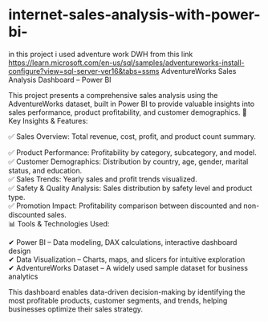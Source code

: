 # internet-sales-analysis-with-power-bi-
in this project i used adventure work DWH from this link
https://learn.microsoft.com/en-us/sql/samples/adventureworks-install-configure?view=sql-server-ver16&tabs=ssms
AdventureWorks Sales Analysis Dashboard – Power BI

This project presents a comprehensive sales analysis using the AdventureWorks dataset, built in Power BI to provide valuable insights into sales performance, product profitability, and customer demographics.
🔹 Key Insights & Features:

✅ Sales Overview: Total revenue, cost, profit, and product count summary.
</br>

✅ Product Performance: Profitability by category, subcategory, and model.
</br>
✅ Customer Demographics: Distribution by country, age, gender, marital status, and education.
</br>
✅ Sales Trends: Yearly sales and profit trends visualized.
</br>
✅ Safety & Quality Analysis: Sales distribution by safety level and product type.
</br>
✅ Promotion Impact: Profitability comparison between discounted and non-discounted sales.
</br>
📊 Tools & Technologies Used:
</br>

✔ Power BI – Data modeling, DAX calculations, interactive dashboard design
</br>
✔ Data Visualization – Charts, maps, and slicers for intuitive exploration
</br>
✔ AdventureWorks Dataset – A widely used sample dataset for business analytics
</br>

This dashboard enables data-driven decision-making by identifying the most profitable products, customer segments, and trends, helping businesses optimize their sales strategy.
